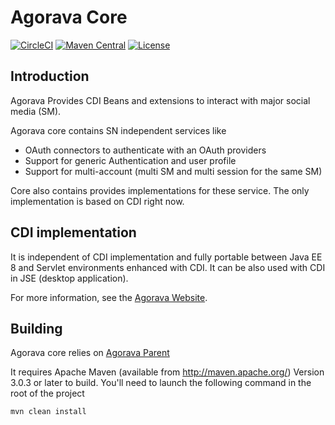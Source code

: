 # Agorava Core

[![CircleCI](https://circleci.com/gh/agorava/agorava-core/tree/master.svg?style=svg)](https://circleci.com/gh/agorava/agorava-core/tree/master)
[![Maven Central](https://maven-badges.herokuapp.com/maven-central/org.agorava/agorava-core-parent/badge.svg)](https://maven-badges.herokuapp.com/maven-central/org.agorava/agorava-core-parent) 
[![License](http://img.shields.io/badge/license-Apache2-red.svg)](http://opensource.org/licenses/apache-2.0)

## Introduction
Agorava Provides CDI Beans and extensions to interact with major social media (SM).

Agorava core contains SN independent services like

+ OAuth connectors to authenticate with an OAuth providers
+ Support for generic Authentication and user profile
+ Support for multi-account (multi SM and multi session for the same SM)

Core also contains provides implementations for these service.
The only implementation is based on CDI right now.

## CDI implementation
It is independent of CDI implementation and fully portable between
Java EE 8 and Servlet environments enhanced with CDI. It can be also used 
with CDI in JSE (desktop application).

For more information, see the [Agorava Website](http://agorava.org).

## Building
Agorava core relies on [Agorava Parent](https://github.com/agorava/agorava-parent)

It requires Apache Maven (available from http://maven.apache.org/) 
Version 3.0.3 or later to build. You'll need to launch the following command in the root of the project

    mvn clean install
